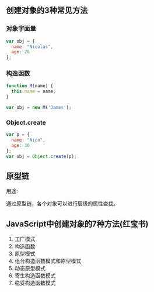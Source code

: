 
## 创建对象的3种常见方法

### 对象字面量

```js
var obj = {
  name: "Nicolas",
  age: 28
};
```

### 构造函数

```js
function M(name) {
  this.name = name;
}

var obj = new M('James');
```

### Object.create

```js
var p = {
  name: "Nico",
  age: 30
};
var obj = Object.create(p);
```

## 原型链

用途:

通过原型链，各个对象可以进行层级的属性查找。 

## JavaScript中创建对象的7种方法(红宝书)

1. 工厂模式
2. 构造函数
3. 原型模式
4. 组合构造函数模式和原型模式
5. 动态原型模式
6. 寄生构造函数模式
7. 稳妥构造函数模式